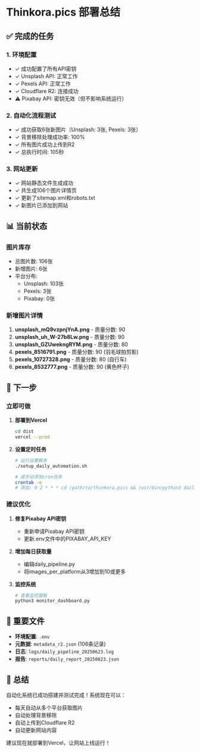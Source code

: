 # Thinkora.pics 部署总结

## ✅ 完成的任务

### 1. 环境配置
- ✓ 成功配置了所有API密钥
- ✓ Unsplash API: 正常工作
- ✓ Pexels API: 正常工作
- ✓ Cloudflare R2: 连接成功
- ⚠️ Pixabay API: 密钥无效（但不影响系统运行）

### 2. 自动化流程测试
- ✓ 成功获取6张新图片（Unsplash: 3张, Pexels: 3张）
- ✓ 背景移除处理成功率: 100%
- ✓ 所有图片成功上传到R2
- ✓ 总执行时间: 105秒

### 3. 网站更新
- ✓ 网站静态文件生成成功
- ✓ 共生成106个图片详情页
- ✓ 更新了sitemap.xml和robots.txt
- ✓ 新图片已添加到网站

## 📊 当前状态

### 图片库存
- 总图片数: 106张
- 新增图片: 6张
- 平台分布:
  - Unsplash: 103张
  - Pexels: 3张
  - Pixabay: 0张

### 新增图片详情
1. **unsplash_mQ9vzpnjYnA.png** - 质量分数: 90
2. **unsplash_uh_W-27b8Lw.png** - 质量分数: 90
3. **unsplash_GZUwekngRYM.png** - 质量分数: 80
4. **pexels_8516791.png** - 质量分数: 90 (羽毛球拍剪影)
5. **pexels_10727328.png** - 质量分数: 80 (自行车)
6. **pexels_8532777.png** - 质量分数: 90 (黄色杯子)

## 🚀 下一步

### 立即可做
1. **部署到Vercel**
   ```bash
   cd dist
   vercel --prod
   ```

2. **设置定时任务**
   ```bash
   # 运行设置脚本
   ./setup_daily_automation.sh
   
   # 或手动添加cron任务
   crontab -e
   # 添加: 0 2 * * * cd /path/to/thinkora.pics && /usr/bin/python3 daily_pipeline.py
   ```

### 建议优化
1. **修复Pixabay API密钥**
   - 重新申请Pixabay API密钥
   - 更新.env文件中的PIXABAY_API_KEY

2. **增加每日获取量**
   - 编辑daily_pipeline.py
   - 将images_per_platform从3增加到10或更多

3. **监控系统**
   ```bash
   # 查看监控面板
   python3 monitor_dashboard.py
   ```

## 📝 重要文件

- **环境配置**: `.env`
- **元数据**: `metadata_r2.json` (106条记录)
- **日志**: `logs/daily_pipeline_20250623.log`
- **报告**: `reports/daily_report_20250623.json`

## 🎉 总结

自动化系统已成功搭建并测试完成！系统现在可以：
- 每天自动从多个平台获取图片
- 自动处理背景移除
- 自动上传到Cloudflare R2
- 自动更新网站内容

建议现在就部署到Vercel，让网站上线运行！